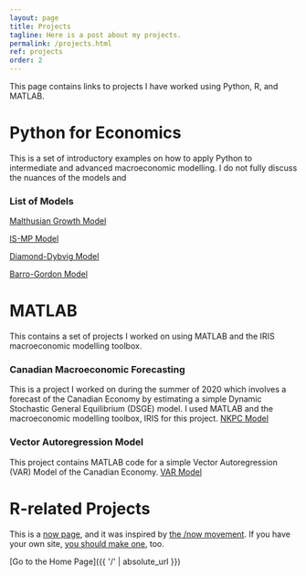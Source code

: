 ```yaml
---
layout: page
title: Projects
tagline: Here is a post about my projects.
permalink: /projects.html
ref: projects
order: 2
---
```

This page contains links to projects I have worked using Python, R, and MATLAB.

# Python for Economics
This is a set of introductory examples on how to apply Python to intermediate and advanced macroeconomic modelling. I do not fully discuss the nuances of the models and 

### List of Models
[Malthusian Growth Model](https://github.com/lj-valencia/Python-for-Macroeconomics/blob/master/Malthusian%20Model.ipynb)

[IS-MP Model]()

[Diamond-Dybvig Model]()

[Barro-Gordon Model]()

# MATLAB
This contains a set of projects I worked on using MATLAB and the IRIS macroeconomic modelling toolbox.

### Canadian Macroeconomic Forecasting 
This is a project I worked on during the summer of 2020 which involves a forecast of the Canadian Economy by estimating a simple Dynamic Stochastic General Equilibrium (DSGE) model. I used MATLAB and the macroeconomic modelling toolbox, IRIS for this project. 
[NKPC Model](https://github.com/lj-valencia/MATLAB-Projects/tree/master/NKPC%20Model)

### Vector Autoregression Model
This project contains MATLAB code for a simple Vector Autoregression (VAR) Model of the Canadian Economy. 
[VAR Model]()

# R-related Projects

This is a [now page](https://nownownow.com/about), and it was inspired by [the /now movement](https://sivers.org/nowff). If you have your own site, [you should make one](https://nownownow.com/about), too.

[Go to the Home Page]({{ '/' | absolute_url }})

